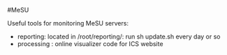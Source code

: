 #MeSU

Useful tools for monitoring MeSU servers:

* reporting: located in /root/reporting/: run sh update.sh every day or so
* processing : online visualizer code for ICS website

